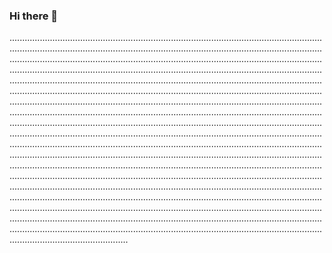 ### Hi there 👋

...................................................................................................................................................................................................................................................................................................................................................................................................................................................................................................................................................................................................................................................................................................................................................................................................................................................................................................................................................................................................................................................................................................................................................................................................................................................................................................................................................................................................................................................................................................................................................................................................................................................................................................................................................................................................................................................................................................................................................................................................................................................................................................................................................................................................................................................................................................................................................................................................................................................................................................